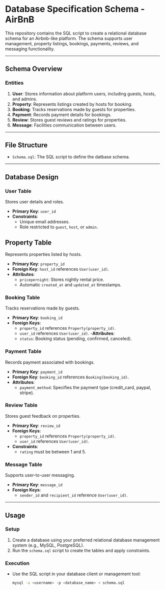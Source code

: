 # Database Specification Schema - AirBnB

This repository contains the SQL script to create a relational database schema for an Airbnb-like platform. The schema supports user management, property listings, bookings, payments, reviews, and messaging functionality.


---

## **Schema Overview**

### **Entities**
1. **User**: Stores information about platform users, including guests, hosts, and admins.
2. **Property**: Represents listings created by hosts for booking.
3. **Booking**: Tracks reservations made by guests for properties.
4. **Payment**: Records payment details for bookings.
5. **Review**: Stores guest reviews and ratings for properties.
6. **Message**: Facilities communication between users.

---

## **File Structure**

- `Schema.sql`: The SQL script to define the datbase schema.

---

## **Database Design**

### **User Table**
Stores user details and roles.
- **Primary Key**: `user_id`
- **Constraints**:
   - Unique email addresses.
   - Role restricted to `guest`, `host`, or `admin`.

## **Property Table**
Represents properties listed by hosts.
- **Primary Key**: `property_id`
- **Foreign Key**: `host_id` references `User(user_id)`.
- **Attributes**:
   - `pricepernight`: Stores nightly rental price.
   - Automatic `created_at` and `updated_at` timestamps.

### **Booking Table**
Tracks reservations made by guests.
- **Primary Key**: `booking_id`
- **Foreign Keys**:
   - `property_id` references `Property(property_id)`.
   - `user_id` references `User(user_id)`.
-**Attributes**:
  - `status`: Booking status (pending, confirmed, canceled).

### **Payment Table**
Records payment associated with bookings.
- **Primary Key**: `payment_id`
- **Foreign Key**: `booking_id` references `Booking(booking_id)`.
- **Attributes**:
   - `payment_method`: Specifies the payment type (credit_card, paypal, stripe).

### **Review Table**
Stores guest feedback on properties.
- **Primary Key**: `review_id`
- **Foreign Keys**:
   - `property_id` references `Property(property_id)`.
   - `user_id` references `User(user_id)`.
- **Constraints**:
   - `rating` must be between 1 and 5.

### **Message Table**
Supports user-to-user messaging.
- **Primary Key**: `message_id`
- **Foreign Keys**:
   - `sender_id` and `recipient_id` reference `User(user_id)`.

---

## **Usage**

### **Setup**
1. Create a database using your preferred relational database management system (e.g., MySQL, PostgreSQL).
2. Run the `schema.sql` script to create the tables and apply constraints.

### **Execution**
- Use the SQL script in your database client or management tool:
  ```bash
  mysql -u <username> -p <database_name> < schema.sql
